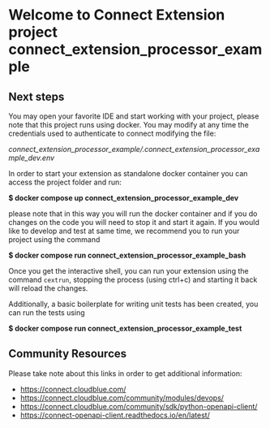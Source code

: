 # Welcome to Connect Extension project connect_extension_processor_example

## Next steps

You may open your favorite IDE and start working with your project, please note that this project runs using docker.
You may modify at any time the credentials used to authenticate to connect modifying the file:

*connect_extension_processor_example/.connect_extension_processor_example_dev.env*


In order to start your extension as standalone docker container you can access the project folder and run:

**$ docker compose up connect_extension_processor_example_dev**


please note that in this way you will run the docker container and if you do changes on the code you will need to stop it and start it again.
If you would like to develop and test at same time, we recommend you to run your project using the command

**$ docker compose run connect_extension_processor_example_bash**


Once you get the interactive shell, you can run your extension using the command `cextrun`, stopping the process (using ctrl+c) and starting it back will reload the changes.

Additionally, a basic boilerplate for writing unit tests has been created, you can run the tests using

**$ docker compose run connect_extension_processor_example_test**


## Community Resources

Please take note about this links in order to get additional information:

* https://connect.cloudblue.com/
* https://connect.cloudblue.com/community/modules/devops/
* https://connect.cloudblue.com/community/sdk/python-openapi-client/
* https://connect-openapi-client.readthedocs.io/en/latest/
